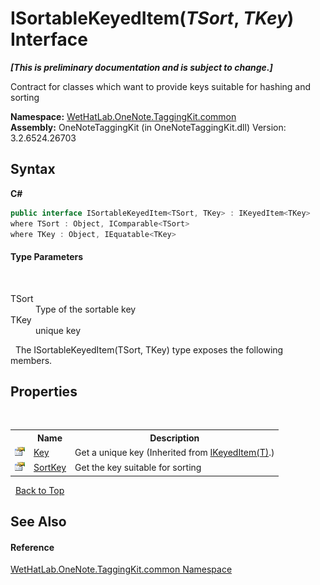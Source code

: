 # ISortableKeyedItem(*TSort*, *TKey*) Interface
 _**\[This is preliminary documentation and is subject to change.\]**_

Contract for classes which want to provide keys suitable for hashing and sorting

**Namespace:**&nbsp;<a href="bcdbab9c-63d1-48a4-6937-af53fb8d9a55">WetHatLab.OneNote.TaggingKit.common</a><br />**Assembly:**&nbsp;OneNoteTaggingKit (in OneNoteTaggingKit.dll) Version: 3.2.6524.26703

## Syntax

**C#**<br />
``` C#
public interface ISortableKeyedItem<TSort, TKey> : IKeyedItem<TKey>
where TSort : Object, IComparable<TSort>
where TKey : Object, IEquatable<TKey>

```


#### Type Parameters
&nbsp;<dl><dt>TSort</dt><dd>Type of the sortable key</dd><dt>TKey</dt><dd>unique key</dd></dl>&nbsp;
The ISortableKeyedItem(TSort, TKey) type exposes the following members.


## Properties
&nbsp;<table><tr><th></th><th>Name</th><th>Description</th></tr><tr><td>![Public property](media/pubproperty.gif "Public property")</td><td><a href="b3a4e407-a809-9a47-bbef-5e941a7e8ca9">Key</a></td><td>
Get a unique key
 (Inherited from <a href="590347fa-5d6e-913f-a16d-4eba80b68cd8">IKeyedItem(T)</a>.)</td></tr><tr><td>![Public property](media/pubproperty.gif "Public property")</td><td><a href="f4086983-259b-d1f1-78e3-b2f575d69f97">SortKey</a></td><td>
Get the key suitable for sorting</td></tr></table>&nbsp;
<a href="#isortablekeyeditem(*tsort*,-*tkey*)-interface">Back to Top</a>

## See Also


#### Reference
<a href="bcdbab9c-63d1-48a4-6937-af53fb8d9a55">WetHatLab.OneNote.TaggingKit.common Namespace</a><br />